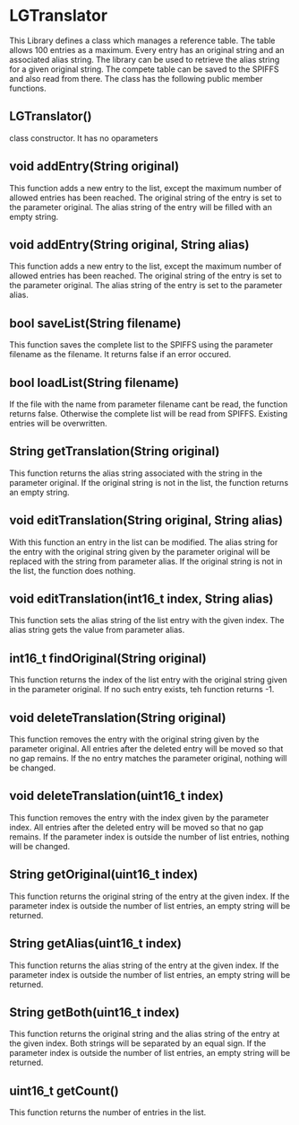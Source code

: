 # LGTranslator
This Library defines a class which manages a reference table. The table allows 100 entries as a maximum. Every entry has an original string and an associated alias string. The library can be used to retrieve the alias string for a given original string. The compete table can be saved to the SPIFFS and also read from there. The class has the following public member functions.

## LGTranslator()
class constructor. It has no oparameters

## void addEntry(String original)
This function adds a new entry to the list, except the maximum number of allowed entries has been reached. The original string of the entry is set to the parameter original. The alias string of the entry will be filled with an empty string.

## void addEntry(String original, String alias)
This function adds a new entry to the list, except the maximum number of allowed entries has been reached. The original string of the entry is set to the parameter original. The alias string of the entry is set to the parameter alias.

## bool saveList(String filename)
This function saves the complete list to the SPIFFS using the parameter filename as the filename. It returns false if an error occured.

## bool loadList(String filename)
If the file with the name from parameter filename cant be read, the function returns false. Otherwise the complete list will be read from SPIFFS. Existing entries will be overwritten.

## String getTranslation(String original)
This function returns the alias string associated with the string in the parameter original. If the original string is not in the list, the function returns an empty string.

## void editTranslation(String original, String alias)
With this function an entry in the list can be modified. The alias string for the entry with the original string given by the parameter original will be replaced with the string from parameter alias. If the original string is not in the list, the function does nothing.

## void editTranslation(int16_t index, String alias)
This function sets the alias string of the list entry with the given index. The alias string gets the value from parameter alias. 

## int16_t findOriginal(String original)
This function returns the index of the list entry with the original string given in the parameter original. If no such entry exists, teh function returns -1.

## void deleteTranslation(String original)
This function removes the entry with the original string given by the parameter original. All entries after the deleted entry will be moved so that no gap remains. If the no entry matches the parameter original, nothing will be changed.

## void deleteTranslation(uint16_t index)
This function removes the entry with the index given by the parameter index. All entries after the deleted entry will be moved so that no gap remains. If the parameter index is outside the number of list entries, nothing will be changed.

## String getOriginal(uint16_t index)
This function returns the original string of the entry at the given index. If the parameter index is outside the number of list entries, an empty string will be returned.

## String getAlias(uint16_t index)
This function returns the alias string of the entry at the given index. If the parameter index is outside the number of list entries, an empty string will be returned.

## String getBoth(uint16_t index)
This function returns the original string and the alias string of the entry at the given index. Both strings will be separated by an equal sign. If the parameter index is outside the number of list entries, an empty string will be returned.

## uint16_t getCount()
This function returns the number of entries in the list.
